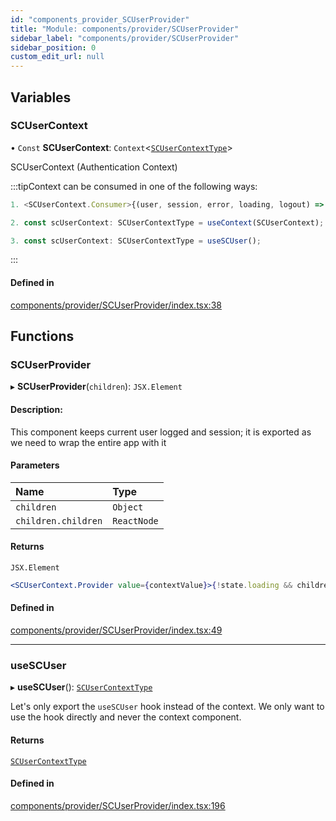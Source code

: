 ```yaml
---
id: "components_provider_SCUserProvider"
title: "Module: components/provider/SCUserProvider"
sidebar_label: "components/provider/SCUserProvider"
sidebar_position: 0
custom_edit_url: null
---
```


## Variables

### SCUserContext

• `Const` **SCUserContext**: `Context`<[`SCUserContextType`](../interfaces/types_context.SCUserContextType.md)\>

SCUserContext (Authentication Context)

:::tipContext can be consumed in one of the following ways:

```jsx
1. <SCUserContext.Consumer>{(user, session, error, loading, logout) => (...)}</SCUserContext.Consumer>
```
```jsx
2. const scUserContext: SCUserContextType = useContext(SCUserContext);
```
```jsx
3. const scUserContext: SCUserContextType = useSCUser();
````
:::

#### Defined in

[components/provider/SCUserProvider/index.tsx:38](https://github.com/selfcommunity/community-ui/blob/f8d581a/packages/sc-core/src/components/provider/SCUserProvider/index.tsx#L38)

## Functions

### SCUserProvider

▸ **SCUserProvider**(`children`): `JSX.Element`

#### Description:
This component keeps current user logged and session; it is exported as we need to wrap the entire app with it

#### Parameters

| Name | Type |
| :------ | :------ |
| `children` | `Object` |
| `children.children` | `ReactNode` |

#### Returns

`JSX.Element`

```jsx
<SCUserContext.Provider value={contextValue}>{!state.loading && children}</SCUserContext.Provider>
```

#### Defined in

[components/provider/SCUserProvider/index.tsx:49](https://github.com/selfcommunity/community-ui/blob/f8d581a/packages/sc-core/src/components/provider/SCUserProvider/index.tsx#L49)

___

### useSCUser

▸ **useSCUser**(): [`SCUserContextType`](../interfaces/types_context.SCUserContextType.md)

Let's only export the `useSCUser` hook instead of the context.
We only want to use the hook directly and never the context component.

#### Returns

[`SCUserContextType`](../interfaces/types_context.SCUserContextType.md)

#### Defined in

[components/provider/SCUserProvider/index.tsx:196](https://github.com/selfcommunity/community-ui/blob/f8d581a/packages/sc-core/src/components/provider/SCUserProvider/index.tsx#L196)
